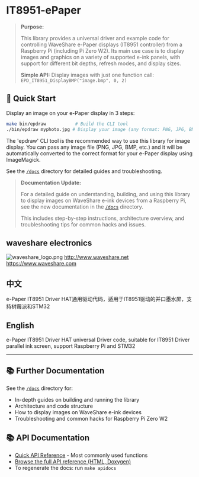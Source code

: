 # IT8951-ePaper

> **Purpose:**
> 
> This library provides a universal driver and example code for controlling WaveShare e-Paper displays (IT8951 controller) from a Raspberry Pi (including Pi Zero W2). Its main use case is to display images and graphics on a variety of supported e-ink panels, with support for different bit depths, refresh modes, and display sizes.
> 
> **Simple API:** Display images with just one function call: `EPD_IT8951_DisplayBMP("image.bmp", 0, 2)`

## 🚀 Quick Start

Display an image on your e-Paper display in 3 steps:

```sh
make bin/epdraw           # Build the CLI tool
./bin/epdraw myphoto.jpg # Display your image (any format: PNG, JPG, BMP, etc.)
```

The 'epdraw' CLI tool is the recommended way to use this library for image display. You can pass any image file (PNG, JPG, BMP, etc.) and it will be automatically converted to the correct format for your e-Paper display using ImageMagick.

See the [`/docs`](./docs) directory for detailed guides and troubleshooting.

> **Documentation Update:**
> 
> For a detailed guide on understanding, building, and using this library to display images on WaveShare e-ink devices from a Raspberry Pi, see the new documentation in the [`/docs`](./docs) directory.
> 
> This includes step-by-step instructions, architecture overview, and troubleshooting tips for common hacks and issues.

## waveshare electronics
![waveshare_logo.png](waveshare_logo.png)
http://www.waveshare.net  
https://www.waveshare.com  

## 中文 ## 
e-Paper IT8951 Driver HAT通用驱动代码，适用于IT8951驱动的并口墨水屏，支持树莓派和STM32

## English ## 
e-Paper IT8951 Driver HAT universal Driver code, suitable for IT8951 Driver parallel ink screen, support Raspberry Pi and STM32

---

## 📚 Further Documentation

See the [`/docs`](./docs) directory for:
- In-depth guides on building and running the library
- Architecture and code structure
- How to display images on WaveShare e-ink devices
- Troubleshooting and common hacks for Raspberry Pi Zero W2

## 📚 API Documentation

- [Quick API Reference](docs/api.md) - Most commonly used functions
- [Browse the full API reference (HTML, Doxygen)](docs/api/html/index.html)
- To regenerate the docs: run `make apidocs`